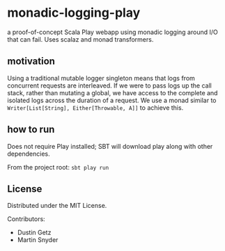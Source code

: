 monadic-logging-play
====================

a proof-of-concept Scala Play webapp using monadic logging around I/O that can fail. Uses scalaz and monad transformers.

## motivation

Using a traditional mutable logger singleton means that logs from concurrent requests are interleaved. If we were to
pass logs up the call stack, rather than mutating a global, we have access to the complete and isolated logs across the
duration of a request. We use a monad similar to `Writer[List[String], Either[Throwable, A]]` to achieve this.

## how to run

Does not require Play installed; SBT will download play along with other dependencies.

From the project root: `sbt play run`

## License

Distributed under the MIT License.

Contributors:

* Dustin Getz
* Martin Snyder
